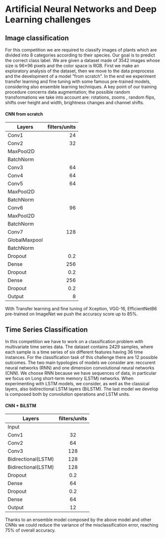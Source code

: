 # Artificial Neural Networks and Deep Learning challenges

## Image classification

For this competition we are required to classify images of plants which are divided into 8 categories
according to their species. Our goal is to predict the correct class label. We are given a dataset
made of 3542 images whose size is 96×96 pixels and the color space is RGB.
First we make an exploratory analysis of the dataset, then we move to the data preprocess and
the development of a model ”from scratch”. In the end we experiment transfer learning and fine
tuning with some famous pre-trained models, considering also ensemble learning techniques.
A key point of our training procedure concerns data augmentation; the possible random transformations we take into account are: rotations, zooms , random flips, shifts over height and width, brightness
changes and channel shifts.

#### CNN from scratch

| Layers  | filters/units |
|---------|--------------:|
| Conv1   |            24 |
| Conv2   |            32 |
|MaxPool2D|               |
|BatchNorm|               |
| Conv3   |            64 |
| Conv4   |            64 |
| Conv5   |            64 |
|MaxPool2D|               |
|BatchNorm|               |
| Conv6   |            96 |
|MaxPool2D|               |
|BatchNorm|               |
| Conv7   |           128 |
|GlobalMaxpool            |
|BatchNorm|               |
| Dropout |           0.2 |
| Dense   |           256 |
| Dropout |           0.2 |
| Dense   |           256 |
| Dropout |           0.2 |
| Output  |             8 |

With Transfer learning and fine tuning of Xception, VGG-16, EfficientNetB6 pre-trained on ImageNet we push the accuracy score up to 85%.




##  Time Series Classification

In this competition we have to work on a classification problem with multivariate time series data.
The dataset contains 2429 samples, where each sample is a time series of six different features having 36 time instances. For the classification task of this challenge there are 12 possible outcomes.
The two main typologies of models we consider are: reccurent neural networks (RNN) and one
dimension convolutional neural networks (CNN). We choose RNN because we have sequences of
data, in particular we focus on Long short-term memory (LSTM) networks.
When experimenting with LSTM models, we consider, as well as the
classical layers, also bidirectional LSTM layers (BiLSTM).
The last model we develop is composed both by convolution operations and LSTM
units.


#### CNN + BiLSTM

| Layers              | filters/units          |
|---------------------|:----------------------:|
| Input               |                        |
| Conv1               |           32           |
| Conv2               |           64           |
| Conv3               |           128          |
| Bidirectional(LSTM) |           128          |
| Bidirectional(LSTM) |           128          |
| Dropout             |           0.2          |
| Dense               |           64           |
| Dropout             |           0.2          |
| Dense               |           64           |
| Output              |           12           |

Thanks to an ensemble model composed by the above model and other CNNs we could reduce the variance of the misclassification error, reaching 75% of overall accuracy.

